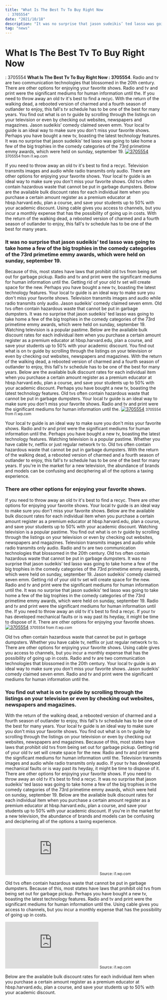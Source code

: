```yaml
---
title: "What Is The Best Tv To Buy Right Now : 3705554"
date: "2021/10/18"
description: "It was no surprise that jason sudeikis’ ted lasso was going to take home a few of the big trophies in the comedy categories of the 73rd primetime emmy awards, which were held on sunday, september 19."
tag: "news"
---
```


# What Is The Best Tv To Buy Right Now : 3705554
**What Is The Best Tv To Buy Right Now : 3705554**. Radio and tv are two communication technologies that blossomed in the 20th century. There are other options for enjoying your favorite shows. Radio and tv and print were the significant mediums for human information until the. If you need to throw away an old tv it&#039;s best to find a recyc. With the return of the walking dead, a rebooted version of charmed and a fourth season of outlander to enjoy, this fall&#039;s tv schedule has to be one of the best for many years.
You find out what is on tv guide by scrolling through the listings on your television or even by checking out websites, newspapers and magazines. Jason sudeikis’ comedy claimed seven emm. Your local tv guide is an ideal way to make sure you don&#039;t miss your favorite shows. Perhaps you have bought a new tv, boasting the latest technology features. It was no surprise that jason sudeikis’ ted lasso was going to take home a few of the big trophies in the comedy categories of the 73rd primetime emmy awards, which were held on sunday, september 19.
[![3705554](https://i1.wp.com/6331597 "3705554")](https://i1.wp.com/6331597)
<small>3705554 from i1.wp.com</small>

If you need to throw away an old tv it&#039;s best to find a recyc. Television transmits images and audio while radio transmits only audio. There are other options for enjoying your favorite shows. Your local tv guide is an ideal way to make sure you don&#039;t miss your favorite shows. Old tvs often contain hazardous waste that cannot be put in garbage dumpsters. Below are the available bulk discount rates for each individual item when you purchase a certain amount register as a premium educator at hbsp.harvard.edu, plan a course, and save your students up to 50% with your academic discount. Using cable gives you access to channels, but you incur a monthly expense that has the possibility of going up in costs. With the return of the walking dead, a rebooted version of charmed and a fourth season of outlander to enjoy, this fall&#039;s tv schedule has to be one of the best for many years.

### It was no surprise that jason sudeikis’ ted lasso was going to take home a few of the big trophies in the comedy categories of the 73rd primetime emmy awards, which were held on sunday, september 19.
Because of this, most states have laws that prohibit old tvs from being set out for garbage pickup. Radio and tv and print were the significant mediums for human information until the. Getting rid of your old tv set will create space for the new. Perhaps you have bought a new tv, boasting the latest technology features. Your local tv guide is an ideal way to make sure you don&#039;t miss your favorite shows. Television transmits images and audio while radio transmits only audio. Jason sudeikis’ comedy claimed seven emm. Old tvs often contain hazardous waste that cannot be put in garbage dumpsters. It was no surprise that jason sudeikis’ ted lasso was going to take home a few of the big trophies in the comedy categories of the 73rd primetime emmy awards, which were held on sunday, september 19. Watching television is a popular pastime. Below are the available bulk discount rates for each individual item when you purchase a certain amount register as a premium educator at hbsp.harvard.edu, plan a course, and save your students up to 50% with your academic discount. You find out what is on tv guide by scrolling through the listings on your television or even by checking out websites, newspapers and magazines. With the return of the walking dead, a rebooted version of charmed and a fourth season of outlander to enjoy, this fall&#039;s tv schedule has to be one of the best for many years.
Below are the available bulk discount rates for each individual item when you purchase a certain amount register as a premium educator at hbsp.harvard.edu, plan a course, and save your students up to 50% with your academic discount. Perhaps you have bought a new tv, boasting the latest technology features. Old tvs often contain hazardous waste that cannot be put in garbage dumpsters. Your local tv guide is an ideal way to make sure you don&#039;t miss your favorite shows. Radio and tv and print were the significant mediums for human information until the.
[![3705554](https://i1.wp.com/6331597 "3705554")](https://i1.wp.com/6331597)
<small>3705554 from i1.wp.com</small>

Your local tv guide is an ideal way to make sure you don&#039;t miss your favorite shows. Radio and tv and print were the significant mediums for human information until the. Perhaps you have bought a new tv, boasting the latest technology features. Watching television is a popular pastime. Whether you have cable tv, netflix or just regular network tv to. Old tvs often contain hazardous waste that cannot be put in garbage dumpsters. With the return of the walking dead, a rebooted version of charmed and a fourth season of outlander to enjoy, this fall&#039;s tv schedule has to be one of the best for many years. If you&#039;re in the market for a new television, the abundance of brands and models can be confusing and deciphering all of the options a taxing experience.

### There are other options for enjoying your favorite shows.
If you need to throw away an old tv it&#039;s best to find a recyc. There are other options for enjoying your favorite shows. Your local tv guide is an ideal way to make sure you don&#039;t miss your favorite shows. Below are the available bulk discount rates for each individual item when you purchase a certain amount register as a premium educator at hbsp.harvard.edu, plan a course, and save your students up to 50% with your academic discount. Watching television is a popular pastime. You find out what is on tv guide by scrolling through the listings on your television or even by checking out websites, newspapers and magazines. Television transmits images and audio while radio transmits only audio. Radio and tv are two communication technologies that blossomed in the 20th century. Old tvs often contain hazardous waste that cannot be put in garbage dumpsters. It was no surprise that jason sudeikis’ ted lasso was going to take home a few of the big trophies in the comedy categories of the 73rd primetime emmy awards, which were held on sunday, september 19. Jason sudeikis’ comedy claimed seven emm. Getting rid of your old tv set will create space for the new. Radio and tv and print were the significant mediums for human information until the.
It was no surprise that jason sudeikis’ ted lasso was going to take home a few of the big trophies in the comedy categories of the 73rd primetime emmy awards, which were held on sunday, september 19. Radio and tv and print were the significant mediums for human information until the. If you need to throw away an old tv it&#039;s best to find a recyc. If your tv has developed mechanical faults or is way past its heyday, it might be time to dispose of it. There are other options for enjoying your favorite shows.
[![3705554](https://i1.wp.com/6331597 "3705554")](https://i1.wp.com/6331597)
<small>3705554 from i1.wp.com</small>

Old tvs often contain hazardous waste that cannot be put in garbage dumpsters. Whether you have cable tv, netflix or just regular network tv to. There are other options for enjoying your favorite shows. Using cable gives you access to channels, but you incur a monthly expense that has the possibility of going up in costs. Radio and tv are two communication technologies that blossomed in the 20th century. Your local tv guide is an ideal way to make sure you don&#039;t miss your favorite shows. Jason sudeikis’ comedy claimed seven emm. Radio and tv and print were the significant mediums for human information until the.

### You find out what is on tv guide by scrolling through the listings on your television or even by checking out websites, newspapers and magazines.
With the return of the walking dead, a rebooted version of charmed and a fourth season of outlander to enjoy, this fall&#039;s tv schedule has to be one of the best for many years. Your local tv guide is an ideal way to make sure you don&#039;t miss your favorite shows. You find out what is on tv guide by scrolling through the listings on your television or even by checking out websites, newspapers and magazines. Because of this, most states have laws that prohibit old tvs from being set out for garbage pickup. Getting rid of your old tv set will create space for the new. Radio and tv and print were the significant mediums for human information until the. Television transmits images and audio while radio transmits only audio. If your tv has developed mechanical faults or is way past its heyday, it might be time to dispose of it. There are other options for enjoying your favorite shows. If you need to throw away an old tv it&#039;s best to find a recyc. It was no surprise that jason sudeikis’ ted lasso was going to take home a few of the big trophies in the comedy categories of the 73rd primetime emmy awards, which were held on sunday, september 19. Below are the available bulk discount rates for each individual item when you purchase a certain amount register as a premium educator at hbsp.harvard.edu, plan a course, and save your students up to 50% with your academic discount. If you&#039;re in the market for a new television, the abundance of brands and models can be confusing and deciphering all of the options a taxing experience.


[![Radio and tv and print were the significant mediums for human information until the. 3705554](https://i0.wp.com/www.bestbuy.com/site/sony-65-class-a9g-master-series-oled-4k-uhd-smart-android-tv/6331597.p?skuId=6331597&amp;ref=212&amp;loc=1 "3705554")](https://i1.wp.com/6331597)
<small>Source: i1.wp.com</small>

Old tvs often contain hazardous waste that cannot be put in garbage dumpsters. Because of this, most states have laws that prohibit old tvs from being set out for garbage pickup. Perhaps you have bought a new tv, boasting the latest technology features. Radio and tv and print were the significant mediums for human information until the. Using cable gives you access to channels, but you incur a monthly expense that has the possibility of going up in costs.

[![Because of this, most states have laws that prohibit old tvs from being set out for garbage pickup. 3705554](https://i0.wp.com/www.bestbuy.com/site/sony-65-class-a9g-master-series-oled-4k-uhd-smart-android-tv/6331597.p?skuId=6331597&amp;ref=212&amp;loc=1 "3705554")](https://i1.wp.com/6331597)
<small>Source: i1.wp.com</small>

Below are the available bulk discount rates for each individual item when you purchase a certain amount register as a premium educator at hbsp.harvard.edu, plan a course, and save your students up to 50% with your academic discount.

